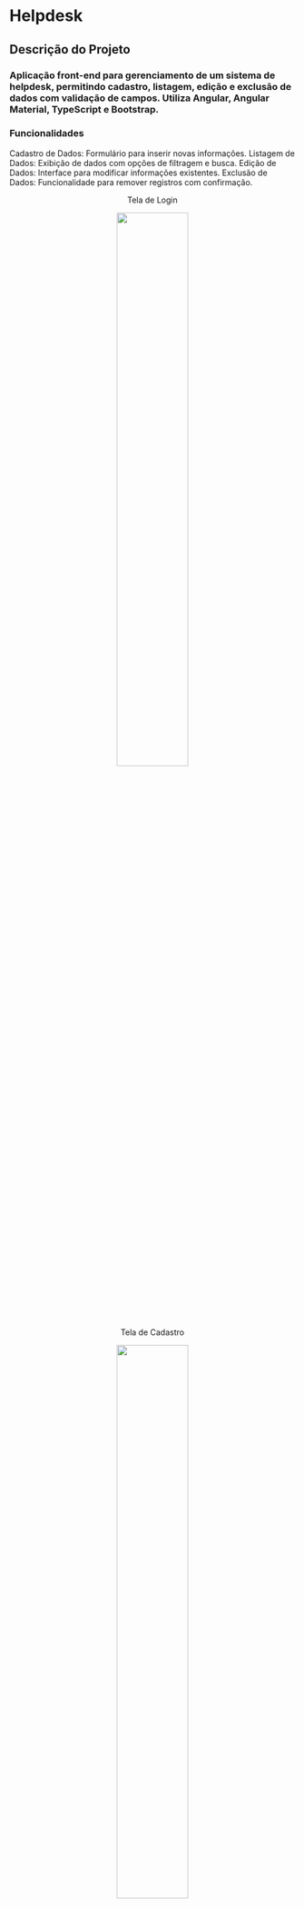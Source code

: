 # Helpdesk
## Descrição do Projeto
### Aplicação front-end para gerenciamento de um sistema de helpdesk, permitindo cadastro, listagem, edição e exclusão de dados com validação de campos. Utiliza Angular, Angular Material, TypeScript e Bootstrap.

### Funcionalidades
Cadastro de Dados: Formulário para inserir novas informações.
Listagem de Dados: Exibição de dados com opções de filtragem e busca.
Edição de Dados: Interface para modificar informações existentes.
Exclusão de Dados: Funcionalidade para remover registros com confirmação.

 <p align="center"> Tela de Login</p>
<div align="center">
  <img src="https://github.com/user-attachments/assets/42db5a41-4689-44b7-b999-bc66e5f1e4be" width="50%" />
</div>

<p align="center"> Tela de Cadastro</p>
<div align="center">
  <img src="https://github.com/user-attachments/assets/af70972c-bd46-47e5-8664-e8b522c9aec8" width="50%" />
</div>

<p align="center"> Telas de Listagem com paginação</p>
<div align="center">
  <div style="display: flex; justify-content: center; gap: 10px;">
    <img src="https://github.com/user-attachments/assets/0dc73012-11e2-43a6-b61a-e824f375aecb" width="100%" />
    <img src="https://github.com/user-attachments/assets/1aca31e2-d2c7-4759-94a2-859fbf60097a" width="100%" />
  </div> 
</div>

## Development server
### This project was generated with [Angular CLI](https://github.com/angular/angular-cli) version 12.2.1.

Run `ng serve` for a dev server. Navigate to `http://localhost:4200/`. The app will automatically reload if you change any of the source files.

## Code scaffolding

Run `ng generate component component-name` to generate a new component. You can also use `ng generate directive|pipe|service|class|guard|interface|enum|module`.

## Build

Run `ng build` to build the project. The build artifacts will be stored in the `dist/` directory.

## Running unit tests

Run `ng test` to execute the unit tests via [Karma](https://karma-runner.github.io).

## Running end-to-end tests

Run `ng e2e` to execute the end-to-end tests via a platform of your choice. To use this command, you need to first add a package that implements end-to-end testing capabilities.

## Further help

To get more help on the Angular CLI use `ng help` or go check out the [Angular CLI Overview and Command Reference](https://angular.io/cli) page.

